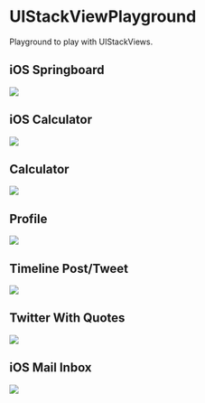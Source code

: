 # UIStackViewPlayground
Playground to play with UIStackViews.

## iOS Springboard

![](https://raw.githubusercontent.com/dasdom/UIStackViewPlayground/master/screenShots/Screen%20Shot%202015-10-21%20at%2022.08.42.png)

## iOS Calculator

![](https://raw.githubusercontent.com/dasdom/UIStackViewPlayground/master/screenShots/Screen%20Shot%202015-06-26%20at%2016.36.17.png)

## Calculator

![](https://raw.githubusercontent.com/dasdom/UIStackViewPlayground/master/screenShots/Screen%20Shot%202015-06-26%20at%2011.15.55.png)

## Profile

![](https://raw.githubusercontent.com/dasdom/UIStackViewPlayground/master/screenShots/Screen%20Shot%202015-06-26%20at%2011.16.32.png)

## Timeline Post/Tweet

![](https://raw.githubusercontent.com/dasdom/UIStackViewPlayground/master/screenShots/Screen%20Shot%202015-06-26%20at%2011.34.54.png)

## Twitter With Quotes

![](https://raw.githubusercontent.com/dasdom/UIStackViewPlayground/master/screenShots/Timeline%20with%20Quotes.xcplaygroundpage%202015-10-17%2019-24-35.png)

## iOS Mail Inbox

![](https://raw.githubusercontent.com/dasdom/UIStackViewPlayground/master/screenShots/Screen%20Shot%202015-06-27%20at%2017.58.13.png)
